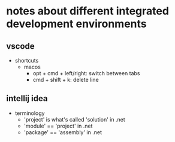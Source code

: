 # notes about different integrated development environments

## vscode

- shortcuts
  - macos
    - opt + cmd + left/right:   switch between tabs
    - cmd + shift + k:          delete line


## intellij idea

- terminology
  - 'project' is what's called 'solution' in .net
  - 'module' == 'project' in .net
  - 'package' == 'assembly' in .net
